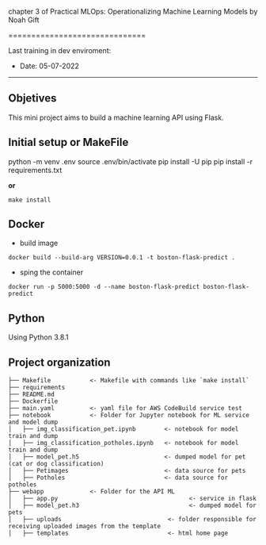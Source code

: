 chapter 3 of Practical MLOps: Operationalizing Machine Learning Models by Noah Gift

==============================

Last training in dev enviroment:
* Date: 05-07-2022

----------------------

## Objetives

This mini project aims to build a machine learning API using Flask.

## Initial setup or MakeFile

python -m venv .env
source .env/bin/activate
pip install -U pip
pip install -r requirements.txt

**or** 

`make install`

## Docker 

* build image

`docker build --build-arg VERSION=0.0.1 -t boston-flask-predict .`

* sping the container

`docker run -p 5000:5000 -d --name boston-flask-predict boston-flask-predict`

## Python
Using Python 3.8.1

## Project organization 

    ├── Makefile           <- Makefile with commands like `make install`
    ├── requirements       
    ├── README.md   
    ├── Dockerfile             
    ├── main.yaml          <- yaml file for AWS CodeBuild service test
    ├── notebook           <- Folder for Jupyter notebook for ML service and model dump
    │   ├── img_classification_pet.ipynb        <- notebook for model train and dump
    │   ├── img_classification_potholes.ipynb   <- notebook for model train and dump
    │   ├── model_pet.h5                        <- dumped model for pet (cat or dog classification)
    │   ├── Petimages                           <- data source for pets
    │   ├── Potholes                            <- data source for potholes
    ├── webapp             <- Folder for the API ML 
    │   ├── app.py                                     <- service in flask
    │   ├── model_pet.h3                               <- dumped model for pets
    │   ├── uploads                              <- folder responsible for receiving uploaded images from the template
    │   ├── templates                            <- html home page